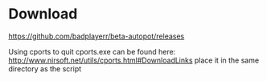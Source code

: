 # Download
https://github.com/badplayerr/beta-autopot/releases


Using cports to quit
cports.exe can be found here: http://www.nirsoft.net/utils/cports.html#DownloadLinks
place it in the same directory as the script
